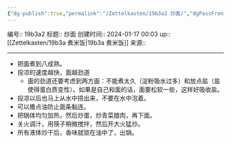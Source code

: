 ```yaml
---
{"dg-publish":true,"permalink":"/Zettelkasten/19b3a2 炒面/","dgPassFrontmatter":true}
---
```


编号:: 19b3a2
标题:: 炒面
创建时间:: 2024-01-17 00:03
up:: [[Zettelkasten/19b3a 煮米饭\|19b3a 煮米饭]]
来源:: 

---

- 把面煮到八成熟。
- 投凉的速度越快，面越劲道
	- 面的劲道还要考虑到两方面：不能煮太久（淀粉吸水过多）和放点盐（盐使得蛋白质变性）。如果是自己和面的话，面要松软一些，这样好吸收盐。
- 投凉以后也马上从水中捞出来，不要在水中泡着。
- 可以撒点油防止面条黏连。
- 把锅体均匀加热，然后炒蛋，炒青菜腊肉，再下面。
- 关火调汁，用筷子稍微搅拌，然后开大火猛炒。
- 所有液体炒干后，香味就锁在油中了，出锅。
